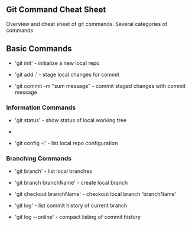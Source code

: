 ## Git Command Cheat Sheet

Overview and cheat sheet of git commands.
Several categories of commands

## Basic Commands

* 'git init' - initialize a new local repo

* 'git add .' - stage local changes for commit
* 'git commit -m "sum message" - commit staged changes with commit message

### Information Commands
* 'git status' - show status of local working tree

*
* 'git config -l' - list local repo configuration


### Branching Commands
* 'git branch' - list local branches
* 'git branch branchName' - create local branch
* 'git checkout branchName' - checkout local branch 'branchName'

* 'git log' - list commit history of current branch
* 'git log --online' - compact listing of commit history


